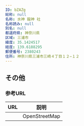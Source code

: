 ```yaml
---
ID: bZAZg
総称: null
名称: 水神 龍神 社
名称読み: null
別名: null
都道府県: 神奈川県
区域: 三浦市
緯度: 35.1424517
経度: 139.6188295
郵便番号: 2380243
住所: 神奈川県三浦市三崎４丁目１２−１２
---
```


## その他

### 参考URL

| URL | 説明          |
| --- | ------------- |
|     | OpenStreetMap |

